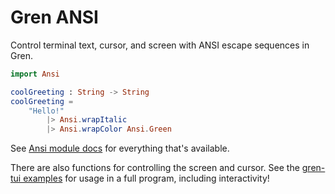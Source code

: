# Gren ANSI

Control terminal text, cursor, and screen with ANSI escape sequences in Gren.

```elm
import Ansi

coolGreeting : String -> String
coolGreeting =
    "Hello!"
        |> Ansi.wrapItalic
        |> Ansi.wrapColor Ansi.Green
```

See [Ansi module docs](https://packages.gren-lang.org/package/blaix/gren-ansi/latest/module/Ansi) for everything that's available.

There are also functions for controlling the screen and cursor.
See the [gren-tui examples](https://github.com/blaix/gren-tui) for usage in a full program, including interactivity!
